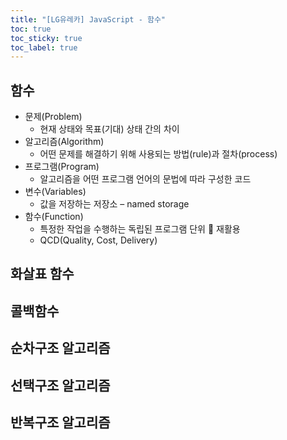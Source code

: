 ```yaml
---
title: "[LG유레카] JavaScript - 함수"
toc: true
toc_sticky: true
toc_label: true
---
```


## 함수

- 문제(Problem)
  - 현재 상태와 목표(기대) 상태 간의 차이
- 알고리즘(Algorithm)
  - 어떤 문제를 해결하기 위해 사용되는 방법(rule)과 절차(process)
- 프로그램(Program)
  - 알고리즘을 어떤 프로그램 언어의 문법에 따라 구성한 코드
- 변수(Variables)
  - 값을 저장하는 저장소 – named storage
- 함수(Function)
  - 특정한 작업을 수행하는 독립된 프로그램 단위  재활용
  - QCD(Quality, Cost, Delivery)

## 화살표 함수

## 콜백함수

## 순차구조 알고리즘

## 선택구조 알고리즘

## 반복구조 알고리즘